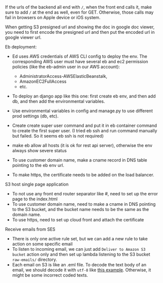 If the urls of the backend all end with `/`, when the front end calls it, make sure to add `/` at the end as well, even for GET. Otherwise, those calls may fail in browsers on Apple device or iOS system.

When getting S3 presigned url and showing the doc in google doc viewer, you need to first encode the presigned url and then put the encoded url in google viewer url.

Eb deployment:
- Ed uses AWS credentials of AWS CLI config to deploy the env. The corresponding AWS user must have several eb and ec2 permission policies (like the eb-admin user in our AWS account):
  - AdministratorAccess-AWSElasticBeanstalk,
  - AmazonEC2FullAccess
  - etc.

- To deploy an django app like this one: first create eb env, and then add db, and then add the environmental variables.

- Use environmental variables in config and manage.py to use different prod settings (db, etc).

- Create create super user command and put it in eb container command to create the first super user. (I tried eb ssh and run command manually but failed. So it seems eb ssh is not required)

- make eb allow all hosts (it is ok for rest api server), otherwise the env always show severe status
- To use customer domain name, make a cname record in DNS table pointing to the eb env url.
- To make https, the certificate needs to be added on the load balancer.

S3 host single page application
- To not use any front end router separator like #, need to set up the error page to the index.html
- To use customer domain name, need to make a cname in DNS pointing to the S3 bucket, and the bucket name needs to be the same as the domain name.
- To use https, need to set up cloud front and attach the certificate

Receive emails from SES
- There is only one active rule set, but we can add a new rule to take action on some specific email
- To listen to incoming email, we can just add `Deliver to Amazon S3 bucket` action only and then set up lambda listening to the S3 bucket `raw-emails/` directory.
- Each email on S3 is like an .eml file. To decode the text body of an email, we should decode it with `utf-8` like [this example](https://github.com/jianghengle/simple-manager/blob/main/invoice-receiver/lambda_function.py#L30-L32). Otherwise, it might be some incorrect coded texts.
